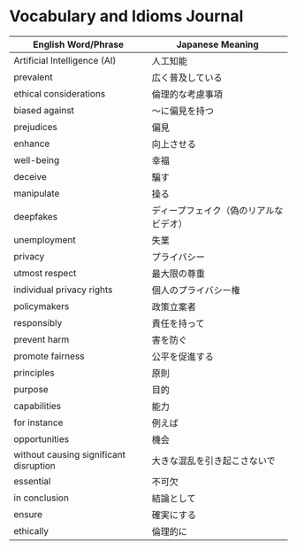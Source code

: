 # Vocabulary and Idioms Journal

| English Word/Phrase | Japanese Meaning |
|---------------------|-------------------|
| Artificial Intelligence (AI) | 人工知能 |
| prevalent | 広く普及している |
| ethical considerations | 倫理的な考慮事項 |
| biased against | 〜に偏見を持つ |
| prejudices | 偏見 |
| enhance | 向上させる |
| well-being | 幸福 |
| deceive | 騙す |
| manipulate | 操る |
| deepfakes | ディープフェイク（偽のリアルなビデオ） |
| unemployment | 失業 |
| privacy | プライバシー |
| utmost respect | 最大限の尊重 |
| individual privacy rights | 個人のプライバシー権 |
| policymakers | 政策立案者 |
| responsibly | 責任を持って |
| prevent harm                     | 害を防ぐ                          |
| promote fairness                 | 公平を促進する                    |
| principles                       | 原則                              |
| purpose                          | 目的                              |
| capabilities                     | 能力                              |
| for instance                     | 例えば                            |
| opportunities                    | 機会                              |
| without causing significant disruption | 大きな混乱を引き起こさないで        |
| essential                        | 不可欠                            |
| in conclusion                    | 結論として                        |
| ensure                           | 確実にする                        |
| ethically                        | 倫理的に                          |
